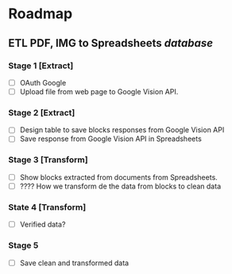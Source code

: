 # Roadmap

## ETL PDF, IMG to Spreadsheets *database*

### Stage 1 [Extract]
- [ ] OAuth Google
- [ ] Upload file from web page to Google Vision API.
### Stage 2 [Extract]
- [ ] Design table to save blocks responses from Google Vision API
- [ ] Save response from Google Vision API in Spreadsheets
### Stage 3 [Transform]
- [ ] Show blocks extracted from documents from Spreadsheets.
- [ ] ???? How we transform de the data from blocks to clean data
### State 4 [Transform]
- [ ] Verified data?
### Stage 5
- [ ] Save clean and transformed data
